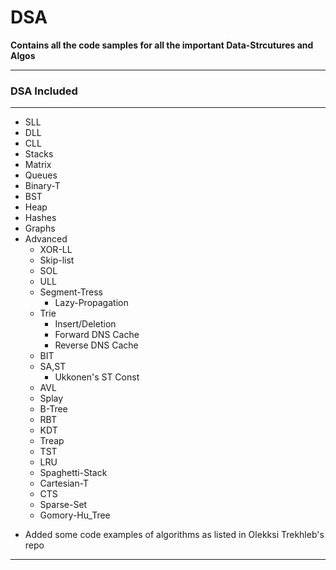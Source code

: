 # DSA

**Contains all the code samples for all the important Data-Strcutures and Algos**

---

### DSA Included

---

- SLL
- DLL
- CLL
- Stacks
- Matrix
- Queues
- Binary-T
- BST
- Heap
- Hashes
- Graphs
- Advanced
  - XOR-LL
  - Skip-list
  - SOL
  - ULL
  - Segment-Tress
    - Lazy-Propagation
  - Trie
    - Insert/Deletion
    - Forward DNS Cache
    - Reverse DNS Cache
  - BIT
  - SA,ST
    - Ukkonen's ST Const
  - AVL
  - Splay
  - B-Tree
  - RBT
  - KDT
  - Treap
  - TST
  - LRU
  - Spaghetti-Stack
  - Cartesian-T
  - CTS
  - Sparse-Set
  - Gomory-Hu_Tree

* Added some code examples of algorithms as listed in Olekksi Trekhleb's repo

---
